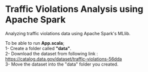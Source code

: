 # Traffic Violations Analysis using Apache Spark

Analyzing traffic violations data using Apache Spark's MLlib. 

To be able to run **App.scala**; <br>
1- Create a folder called **"data"**. <br> 
2- Download the dataset from following link : https://catalog.data.gov/dataset/traffic-violations-56dda <br> 
3- Move the dataset into the "data" folder you created. <br> 
